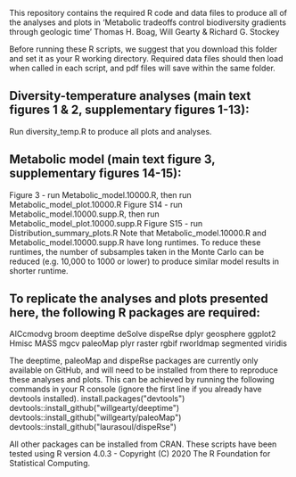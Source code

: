 This repository contains the required R code and data files to produce all of the analyses and plots in ‘Metabolic tradeoffs control biodiversity gradients through geologic time’ 
Thomas H. Boag, Will Gearty & Richard G. Stockey

Before running these R scripts, we suggest that you download this folder and set it as your R working directory. 
Required data files should then load when called in each script, and pdf files will save within the same folder.

## Diversity-temperature analyses (main text figures 1 & 2, supplementary figures 1-13):
Run diversity_temp.R to produce all plots and analyses.

## Metabolic model (main text figure 3, supplementary figures 14-15):
Figure 3 - run Metabolic_model.10000.R, then run Metabolic_model_plot.10000.R
Figure S14 - run Metabolic_model.10000.supp.R, then run Metabolic_model_plot.10000.supp.R
Figure S15 - run Distribution_summary_plots.R
Note that Metabolic_model.10000.R and Metabolic_model.10000.supp.R have long runtimes. To reduce these runtimes, the number of subsamples taken in the Monte Carlo can be reduced (e.g. 10,000 to 1000 or lower) to produce similar model results in shorter runtime. 

## To replicate the analyses and plots presented here, the following R packages are required:
AICcmodvg
broom
deeptime
deSolve
dispeRse
dplyr
geosphere
ggplot2
Hmisc
MASS
mgcv
paleoMap
plyr
raster
rgbif
rworldmap
segmented
viridis

The deeptime, paleoMap and dispeRse packages are currently only available on GitHub, and will need to be installed from there to reproduce
these analyses and plots. This can be achieved by running the following commands in your R console (ignore the first line 
if you already have devtools installed).
install.packages("devtools")
devtools::install_github("willgearty/deeptime")
devtools::install_github("willgearty/paleoMap")
devtools::install_github("laurasoul/dispeRse")


All other packages can be installed from CRAN. These scripts have been tested using R version 4.0.3 - 
Copyright (C) 2020 The R Foundation for Statistical Computing.
